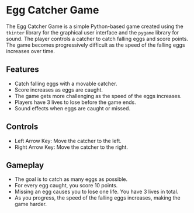 # Egg Catcher Game

The Egg Catcher Game is a simple Python-based game created using the `tkinter` library for the graphical user interface and the `pygame` library for sound. The player controls a catcher to catch falling eggs and score points. The game becomes progressively difficult as the speed of the falling eggs increases over time.

## Features

- Catch falling eggs with a movable catcher.
- Score increases as eggs are caught.
- The game gets more challenging as the speed of the eggs increases.
- Players have 3 lives to lose before the game ends.
- Sound effects when eggs are caught or missed.

## Controls

- Left Arrow Key: Move the catcher to the left.
- Right Arrow Key: Move the catcher to the right.

## Gameplay

- The goal is to catch as many eggs as possible.
- For every egg caught, you score 10 points.
- Missing an egg causes you to lose one life. You have 3 lives in total.
- As you progress, the speed of the falling eggs increases, making the game harder.
